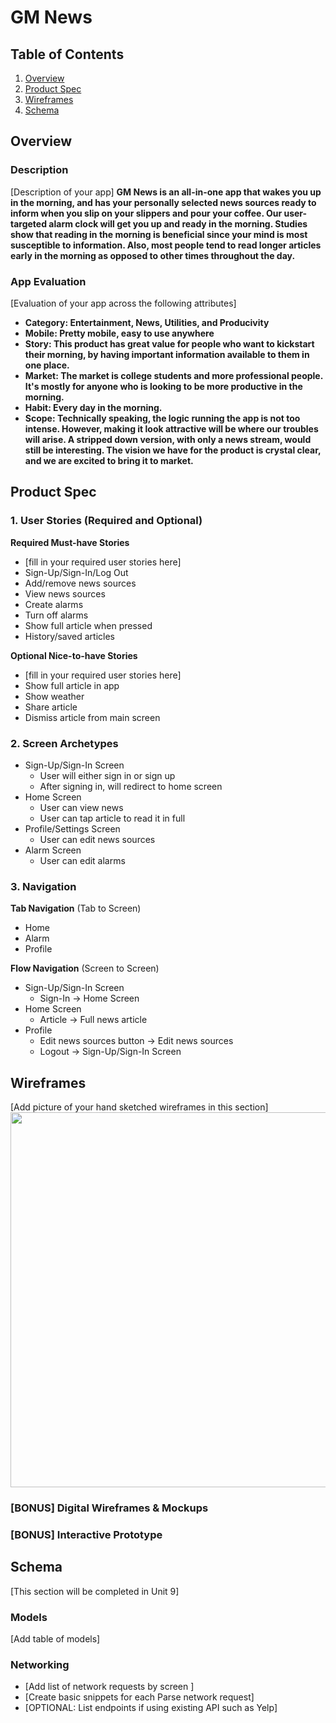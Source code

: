 # GM News

## Table of Contents
1. [Overview](#Overview)
1. [Product Spec](#Product-Spec)
1. [Wireframes](#Wireframes)
2. [Schema](#Schema)

## Overview
### Description
[Description of your app]
**GM News is an all-in-one app that wakes you up in the morning, and has your personally selected news sources ready to inform when you slip on your slippers and pour your coffee. Our user-targeted alarm clock will get you up and ready in the morning. Studies show that reading in the morning is beneficial since your mind is most susceptible to information. Also, most people tend to read longer articles early in the morning as opposed to other times throughout the day.** 

### App Evaluation
[Evaluation of your app across the following attributes]
- **Category: Entertainment, News, Utilities, and Producivity**
- **Mobile: Pretty mobile, easy to use anywhere**
- **Story: This product has great value for people who want to kickstart their morning, by having important information available to them in one place.**
- **Market: The market is college students and more professional people. It's mostly for anyone who is looking to be more productive in the morning.**
- **Habit: Every day in the morning.**
- **Scope: Technically speaking, the logic running the app is not too intense. However, making it look attractive will be where our troubles will arise. A stripped down version, with only a news stream, would still be interesting. The vision we have for the product is crystal clear, and we are excited to bring it to market.**

## Product Spec

### 1. User Stories (Required and Optional)

**Required Must-have Stories**

* [fill in your required user stories here]
* Sign-Up/Sign-In/Log Out
* Add/remove news sources
* View news sources
* Create alarms
* Turn off alarms
* Show full article when pressed
* History/saved articles

**Optional Nice-to-have Stories**

* [fill in your required user stories here]
* Show full article in app
* Show weather
* Share article
* Dismiss article from main screen

### 2. Screen Archetypes

* Sign-Up/Sign-In Screen
   * User will either sign in or sign up
   * After signing in, will redirect to home screen
* Home Screen
   * User can view news
   * User can tap article to read it in full
* Profile/Settings Screen
   * User can edit news sources
* Alarm Screen
   * User can edit alarms

### 3. Navigation

**Tab Navigation** (Tab to Screen)

* Home
* Alarm
* Profile

**Flow Navigation** (Screen to Screen)

* Sign-Up/Sign-In Screen
   * Sign-In -> Home Screen
* Home Screen
   * Article -> Full news article
* Profile
   * Edit news sources button -> Edit news sources 
   * Logout -> Sign-Up/Sign-In Screen

## Wireframes
[Add picture of your hand sketched wireframes in this section]
<img src="https://i.imgur.com/JuJkK7D.jpg" width=600>

### [BONUS] Digital Wireframes & Mockups

### [BONUS] Interactive Prototype

## Schema 
[This section will be completed in Unit 9]
### Models
[Add table of models]
### Networking
- [Add list of network requests by screen ]
- [Create basic snippets for each Parse network request]
- [OPTIONAL: List endpoints if using existing API such as Yelp]
